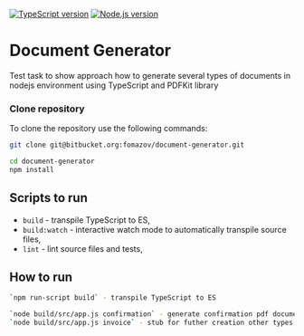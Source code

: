 
[![TypeScript version][ts-badge]][typescript-4-0]
[![Node.js version][nodejs-badge]][nodejs]

# Document Generator

Test task to show approach how to generate several types of documents in nodejs environment using TypeScript and PDFKit library

### Clone repository

To clone the repository use the following commands:

```sh
git clone git@bitbucket.org:fomazov/document-generator.git

cd document-generator
npm install
```

##  Scripts to run

- `build` - transpile TypeScript to ES,
- `build:watch` - interactive watch mode to automatically transpile source files,
- `lint` - lint source files and tests,

##  How to run

```sh
`npm run-script build` - transpile TypeScript to ES

`node build/src/app.js confirmation` - generate confirmation pdf document
`node build/src/app.js invoice` - stub for futher creation other types of pdf documents

```
[ts-badge]: https://img.shields.io/badge/TypeScript-4.0-blue.svg
[nodejs-badge]: https://img.shields.io/badge/Node.js->=%2012.13-blue.svg
[nodejs]: https://nodejs.org/dist/latest-v12.x/docs/api/
[typescript-4-0]: https://www.typescriptlang.org/docs/handbook/release-notes/typescript-4-0.html

